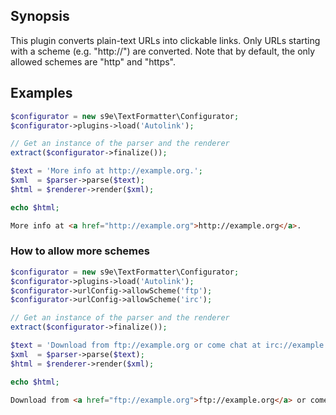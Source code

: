 ## Synopsis

This plugin converts plain-text URLs into clickable links.
Only URLs starting with a scheme (e.g. "http://") are converted.
Note that by default, the only allowed schemes are "http" and "https".

## Examples

```php
$configurator = new s9e\TextFormatter\Configurator;
$configurator->plugins->load('Autolink');

// Get an instance of the parser and the renderer
extract($configurator->finalize());

$text = 'More info at http://example.org.';
$xml  = $parser->parse($text);
$html = $renderer->render($xml);

echo $html;
```
```html
More info at <a href="http://example.org">http://example.org</a>.
```

### How to allow more schemes

```php
$configurator = new s9e\TextFormatter\Configurator;
$configurator->plugins->load('Autolink');
$configurator->urlConfig->allowScheme('ftp');
$configurator->urlConfig->allowScheme('irc');

// Get an instance of the parser and the renderer
extract($configurator->finalize());

$text = 'Download from ftp://example.org or come chat at irc://example.org/help.';
$xml  = $parser->parse($text);
$html = $renderer->render($xml);

echo $html;
```
```html
Download from <a href="ftp://example.org">ftp://example.org</a> or come chat at <a href="irc://example.org/help">irc://example.org/help</a>.
```
